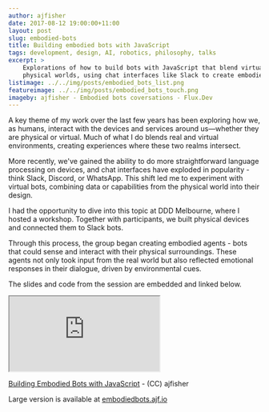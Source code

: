 ```yaml
---
author: ajfisher
date: 2017-08-12 19:00:00+11:00
layout: post
slug: embodied-bots
title: Building embodied bots with JavaScript
tags: development, design, AI, robotics, philosophy, talks
excerpt: >
    Explorations of how to build bots with JavaScript that blend virtual and
    physical worlds, using chat interfaces like Slack to create embodied agents.
listimage: ../../img/posts/embodied_bots_list.png
featureimage: ../../img/posts/embodied_bots_touch.png
imageby: ajfisher - Embodied bots coversations - Flux.Dev
---
```


A key theme of my work over the last few years has been exploring how we, as
humans, interact with the devices and services around us—whether they are
physical or virtual. Much of what I do blends real and virtual environments,
creating experiences where these two realms intersect.

More recently, we've gained the ability to do more straightforward language
processing on devices, and chat interfaces have exploded in popularity - think
Slack, Discord, or WhatsApp. This shift led me to experiment with virtual bots,
combining data or capabilities from the physical world into their design.

I had the opportunity to dive into this topic at DDD Melbourne, where I hosted
a workshop. Together with participants, we built physical devices and connected
them to Slack bots.

Through this process, the group began creating embodied agents - bots that could
sense and interact with their physical surroundings. These agents not only took
input from the real world but also reflected emotional responses in their
dialogue, driven by environmental cues.

The slides and code from the session are embedded and linked below.

<p class="mediacontainer"><iframe title="Embodied Bots slides"
    src="https://embodiedbots.ajf.io/"></iframe></p>

<p class="caption"><a href="https://embodiedbots.ajf.io/">Building Embodied Bots
with JavaScript</a> - (CC) ajfisher</p>

Large version is available at [embodiedbots.ajf.io](https://embodiedbots.ajf.io/)
